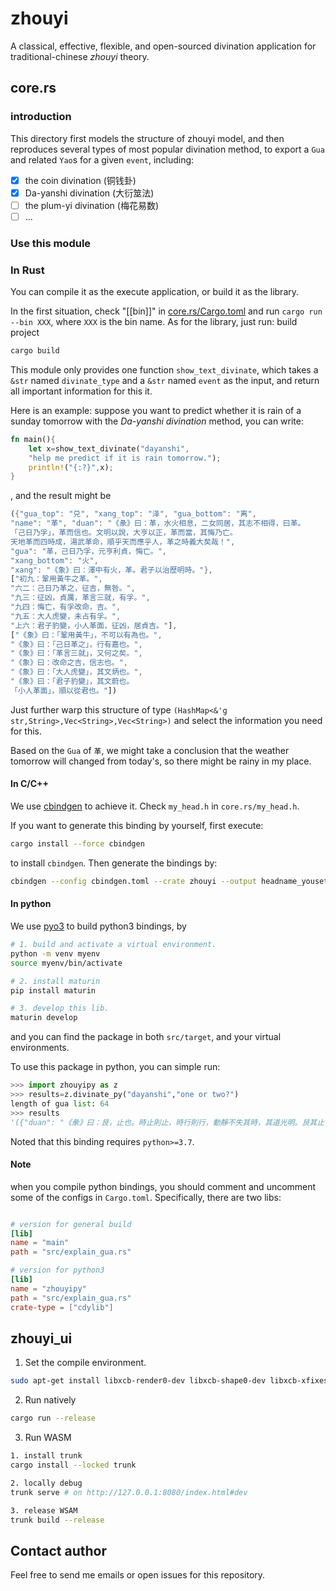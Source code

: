 # zhouyi

A classical, effective, flexible, and open-sourced divination application
for traditional-chinese *zhouyi* theory.

## core.rs

### introduction

This directory first models the structure of zhouyi model, and then reproduces several types of most popular divination method, to export a `Gua` and related `Yao`s for a given `event`, including:
- [x] the coin divination (铜钱卦)
- [x] Da-yanshi divination (大衍筮法)
- [ ] the plum-yi divination (梅花易数)
- [ ] ...

### Use this module

### In Rust

You can compile it as the execute application, or build it as the library.

In the first situation, check "[[bin]]" in [core.rs/Cargo.toml](https://github.com/liangzid/zhouyi/blob/master/core.rs/Cargo.toml) and run `cargo run --bin XXX`, where `XXX` is the bin name.
As for the library, just run:
build project
```sh
cargo build
```

This module only provides one function `show_text_divinate`, which takes a `&str` named `divinate_type` and a `&str` named `event` as the input, and return all important information for this it.

Here is an example: suppose you want to predict whether it is rain of a sunday tomorrow with the *Da-yanshi divination* method, you can write:

```rust
fn main(){
    let x=show_text_divinate("dayanshi",
    "help me predict if it is rain tomorrow.");
    println!("{:?}",x);
}
```
, and the result might be

```rust
({"gua_top": "兑", "xang_top": "泽", "gua_bottom": "离",
"name": "革", "duan": "《彖》曰：革，水火相息，二女同居，其志不相得，曰革。
「己日乃孚」，革而信也。文明以說，大亨以正，革而當，其悔乃亡。
天地革而四時成，湯武革命，順乎天而應乎人，革之時義大矣哉！",
"gua": "革，己日乃孚，元亨利貞，悔亡。",
"xang_bottom": "火",
"xang": "《象》曰：澤中有火，革。君子以治歷明時。"},
["初九：鞏用黃牛之革。",
"六二：己日乃革之，征吉，無咎。",
"九三：征凶，貞厲，革言三就，有孚。",
"九四：悔亡，有孚改命，吉。",
"九五：大人虎變，未占有孚。",
"上六：君子豹變，小人革面，征凶，居貞吉。"],
["《象》曰：「鞏用黃牛」，不可以有為也。",
"《象》曰：「己日革之」，行有嘉也。",
"《象》曰：「革言三就」，又何之矣。",
"《象》曰：改命之吉，信志也。",
"《象》曰：「大人虎變」，其文炳也。",
"《象》曰：「君子豹變」，其文蔚也。
「小人革面」，順以從君也。"])
```


Just further warp this structure of type `(HashMap<&'g str,String>,Vec<String>,Vec<String>)` and select the information you need for this.

Based on the `Gua` of `革`, we might take a conclusion that the weather tomorrow will changed from today's, so there might be rainy in my place.

#### In C/C++
We use [cbindgen](https://github.com/mozilla/cbindgen) to achieve it.
Check `my_head.h` in `core.rs/my_head.h`.

If you want to generate this binding by yourself, first execute:
```sh
cargo install --force cbindgen
```
to install `cbindgen`. Then generate the bindings by:

```sh
cbindgen --config cbindgen.toml --crate zhouyi --output headname_youset.h
```

#### In python

We use [pyo3](https://github.com/PyO3/pyo3) to build python3 bindings, by

```sh
# 1. build and activate a virtual environment.
python -m venv myenv
source myenv/bin/activate

# 2. install maturin
pip install maturin

# 3. develop this lib.
maturin develop
```
and you can find the package in both `src/target`, and your virtual environments.

To use this package in python, you can simple run:

```py
>>> import zhouyipy as z
>>> results=z.divinate_py("dayanshi","one or two?")
length of gua list: 64
>>> results
'({"duan": "《彖》曰：艮，止也。時止則止，時行則行，動靜不失其時，其道光明。艮其止，止其所也。上下敵應，不相與也。是以「不獲其身，行其庭不見其人，無咎」也。", "gua": "艮，艮其背，不獲其身，行其庭，不見其人，無咎。", "xang_top": "山", "xang": "《象》曰：兼山，艮。君子以思不出其位。", "gua_bottom": "艮", "gua_top": "艮", "xang_bottom": "山", "name": "艮"}, ["初六：艮其趾，無咎，利永貞。", "六二：艮其腓，不拯其隨，其心不快。", "九三：艮其限，列其夤，厲薰心。", "六四：艮其身，無咎。", "六五：艮其輔，言有序，悔亡。", "上九：敦艮，吉。"], ["《象》曰：艮其趾，未失正也。", "《象》曰：「不拯其隨」，未退聽也。", "《象》曰：「艮其限」，危薰心也。", "《象》曰：「艮其身」，止諸躬也。", "《象》曰：「艮其輔」，以中正也。", "《象》曰：敦艮之吉，以厚終也。"])'
```

Noted that this binding requires `python>=3.7`.

#### Note

when you compile python bindings, you should comment and uncomment
some of the configs in `Cargo.toml`. Specifically, there are two libs:

```toml

# version for general build
[lib]
name = "main"
path = "src/explain_gua.rs"

# version for python3 
[lib]
name = "zhouyipy"
path = "src/explain_gua.rs"
crate-type = ["cdylib"]
```

## zhouyi_ui

1. Set the compile environment.

```sh
sudo apt-get install libxcb-render0-dev libxcb-shape0-dev libxcb-xfixes0-dev libxkbcommon-dev libssl-dev
```

2. Run natively

```sh
cargo run --release
```

3. Run WASM

```sh
1. install trunk
cargo install --locked trunk

2. locally debug
trunk serve # on http://127.0.0.1:8080/index.html#dev

3. release WSAM
trunk build --release
```


## Contact author

Feel free to send me emails or open issues for this repository.